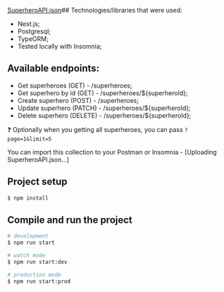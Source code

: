 [SuperheroAPI.json](https://github.com/user-attachments/files/17677110/SuperheroAPI.json)## Technologies/libraries that were used:

- Nest.js;
- Postgresql;
- TypeORM;
- Tested locally with Insomnia;

## Available endpoints:

- Get superheroes (GET) - /superheroes;
- Get superhero by id (GET) - /superheroes/${superheroId};
- Create superhero (POST) - /superheroes;
- Update superhero (PATCH) - /superheroes/${superheroId};
- Delete superhero (DELETE) - /superheroes/${superheroId};

❓ Optionally when you getting all superheroes, you can pass `?page=1&limit=5`

You can import this collection to your Postman or Insomnia - [Uploading SuperheroAPI.json…]

## Project setup

```bash
$ npm install
```

## Compile and run the project

```bash
# development
$ npm run start

# watch mode
$ npm run start:dev

# production mode
$ npm run start:prod
```
